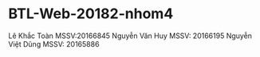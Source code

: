 ﻿# BTL-Web-20182-nhom4
Lê Khắc Toàn MSSV:20166845
Nguyễn Văn Huy MSSV: 20166195
Nguyễn Việt Dũng MSSV: 20165886

